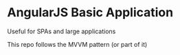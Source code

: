 # AngularJS Basic Application

Useful for SPAs and large applications

This repo follows the MVVM pattern (or part of it)
